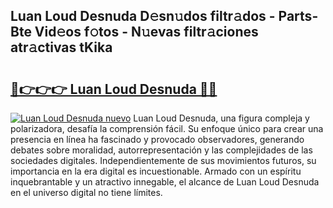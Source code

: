 ## Luan Loud Desnuda D𝚎sn𝚞dos filtr𝚊dos - Parts-Bte Vid𝚎os f𝚘tos - N𝚞evas filtr𝚊ciones atr𝚊ctivas tKika

# <h2><a href="http://mb8x1g.tromn.icu/?c=Luan+Loud+Desnuda">🔗👉👉👉 Luan Loud Desnuda 🔗🔗</a></h2>

[![Luan Loud Desnuda nuevo](https://i.imgur.com/pEAQMta.gif)](http://mb8x1g.tromn.icu/?c=Luan+Loud+Desnuda)
Luan Loud Desnuda, una figura compleja y polarizadora, desafía la comprensión fácil. Su enfoque único para crear una presencia en línea ha fascinado y provocado observadores, generando debates sobre moralidad, autorrepresentación y las complejidades de las sociedades digitales. Independientemente de sus movimientos futuros, su importancia en la era digital es incuestionable. Armado con un espíritu inquebrantable y un atractivo innegable, el alcance de Luan Loud Desnuda en el universo digital no tiene límites.
